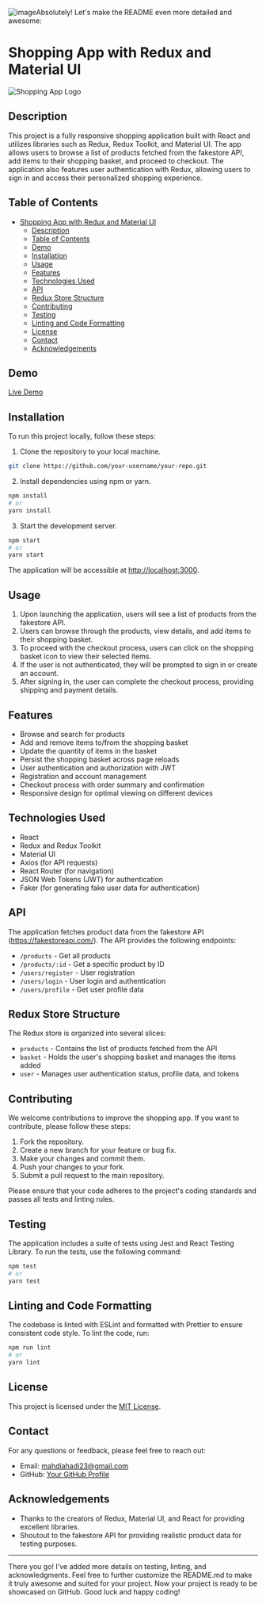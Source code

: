 ![image](https://github.com/mahdiahadi/shopping-redux/assets/109126668/1e73944c-0f62-4be4-978b-bdc441730f9f)Absolutely! Let's make the README even more detailed and awesome:

# Shopping App with Redux and Material UI

![Shopping App Logo](/path/to/your/logo.png)

## Description

This project is a fully responsive shopping application built with React and utilizes libraries such as Redux, Redux Toolkit, and Material UI. The app allows users to browse a list of products fetched from the fakestore API, add items to their shopping basket, and proceed to checkout. The application also features user authentication with Redux, allowing users to sign in and access their personalized shopping experience.

## Table of Contents

- [Shopping App with Redux and Material UI](#shopping-app-with-redux-and-material-ui)
  - [Description](#description)
  - [Table of Contents](#table-of-contents)
  - [Demo](#demo)
  - [Installation](#installation)
  - [Usage](#usage)
  - [Features](#features)
  - [Technologies Used](#technologies-used)
  - [API](#api)
  - [Redux Store Structure](#redux-store-structure)
  - [Contributing](#contributing)
  - [Testing](#testing)
  - [Linting and Code Formatting](#linting-and-code-formatting)
  - [License](#license)
  - [Contact](#contact)
  - [Acknowledgements](#acknowledgements)

## Demo

[Live Demo](https://reduxcenter.netlify.app/)


## Installation

To run this project locally, follow these steps:

1. Clone the repository to your local machine.

```bash
git clone https://github.com/your-username/your-repo.git
```

2. Install dependencies using npm or yarn.

```bash
npm install
# or
yarn install
```

3. Start the development server.

```bash
npm start
# or
yarn start
```

The application will be accessible at [http://localhost:3000](http://localhost:3000).

## Usage

1. Upon launching the application, users will see a list of products from the fakestore API.
2. Users can browse through the products, view details, and add items to their shopping basket.
3. To proceed with the checkout process, users can click on the shopping basket icon to view their selected items.
4. If the user is not authenticated, they will be prompted to sign in or create an account.
5. After signing in, the user can complete the checkout process, providing shipping and payment details.

## Features

- Browse and search for products
- Add and remove items to/from the shopping basket
- Update the quantity of items in the basket
- Persist the shopping basket across page reloads
- User authentication and authorization with JWT
- Registration and account management
- Checkout process with order summary and confirmation
- Responsive design for optimal viewing on different devices

## Technologies Used

- React
- Redux and Redux Toolkit
- Material UI
- Axios (for API requests)
- React Router (for navigation)
- JSON Web Tokens (JWT) for authentication
- Faker (for generating fake user data for authentication)

## API

The application fetches product data from the fakestore API (https://fakestoreapi.com/). The API provides the following endpoints:

- `/products` - Get all products
- `/products/:id` - Get a specific product by ID
- `/users/register` - User registration
- `/users/login` - User login and authentication
- `/users/profile` - Get user profile data

## Redux Store Structure

The Redux store is organized into several slices:

- `products` - Contains the list of products fetched from the API
- `basket` - Holds the user's shopping basket and manages the items added
- `user` - Manages user authentication status, profile data, and tokens

## Contributing

We welcome contributions to improve the shopping app. If you want to contribute, please follow these steps:

1. Fork the repository.
2. Create a new branch for your feature or bug fix.
3. Make your changes and commit them.
4. Push your changes to your fork.
5. Submit a pull request to the main repository.

Please ensure that your code adheres to the project's coding standards and passes all tests and linting rules.

## Testing

The application includes a suite of tests using Jest and React Testing Library. To run the tests, use the following command:

```bash
npm test
# or
yarn test
```

## Linting and Code Formatting

The codebase is linted with ESLint and formatted with Prettier to ensure consistent code style. To lint the code, run:

```bash
npm run lint
# or
yarn lint
```

## License

This project is licensed under the [MIT License](LICENSE).

## Contact

For any questions or feedback, please feel free to reach out:

- Email: mahdiahadi23@gmail.com
- GitHub: [Your GitHub Profile](https://github.com/mahdiahadi)

## Acknowledgements

- Thanks to the creators of Redux, Material UI, and React for providing excellent libraries.
- Shoutout to the fakestore API for providing realistic product data for testing purposes.

---
There you go! I've added more details on testing, linting, and acknowledgments. Feel free to further customize the README.md to make it truly awesome and suited for your project. Now your project is ready to be showcased on GitHub. Good luck and happy coding!

